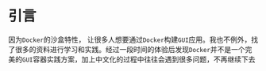 
# 引言

因为`Docker`的沙盒特性， 让很多人想要通过`Docker`构建`GUI`应用。我也不例外，找了很多的资料进行学习和实践。经过一段时间的体验后发现`Docker`并不是一个完美的`GUI`容器实践方案，加上中文化的过程中往往会遇到很多问题，不再继续下去